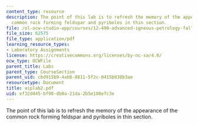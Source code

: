 ```yaml
---
content_type: resource
description: The point of this lab is to refresh the memory of the appearance of the
  common rock forming feldspar and pyriboles in thin section.
file: /ol-ocw-studio-app/courses/12-490-advanced-igneous-petrology-fall-2005/ef32d445bf98db0a21da2b5e108efc3e_aiplab2.pdf
file_size: 62575
file_type: application/pdf
learning_resource_types:
- Laboratory Assignments
license: https://creativecommons.org/licenses/by-nc-sa/4.0/
ocw_type: OCWFile
parent_title: Labs
parent_type: CourseSection
parent_uid: cbd915b9-4ab8-8811-5f2c-0415b038b3ae
resourcetype: Document
title: aiplab2.pdf
uid: ef32d445-bf98-db0a-21da-2b5e108efc3e
---
```

The point of this lab is to refresh the memory of the appearance of the common rock forming feldspar and pyriboles in thin section.